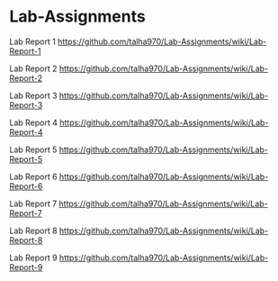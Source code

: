 # Lab-Assignments
Lab Report 1
https://github.com/talha970/Lab-Assignments/wiki/Lab-Report-1

Lab Report 2
https://github.com/talha970/Lab-Assignments/wiki/Lab-Report-2

Lab Report 3
https://github.com/talha970/Lab-Assignments/wiki/Lab-Report-3

Lab Report 4
https://github.com/talha970/Lab-Assignments/wiki/Lab-Report-4

Lab Report 5
https://github.com/talha970/Lab-Assignments/wiki/Lab-Report-5


Lab Report 6
https://github.com/talha970/Lab-Assignments/wiki/Lab-Report-6


Lab Report 7
https://github.com/talha970/Lab-Assignments/wiki/Lab-Report-7

Lab Report 8
https://github.com/talha970/Lab-Assignments/wiki/Lab-Report-8

Lab Report 9
https://github.com/talha970/Lab-Assignments/wiki/Lab-Report-9
